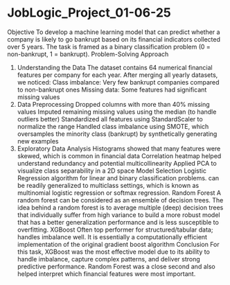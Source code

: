 # JobLogic_Project_01-06-25
 
 Objective
 To develop a machine learning model that can predict whether a company is likely to go bankrupt based on its financial indicators collected
 over 5 years. The task is framed as a binary classification problem (0 = non-bankrupt, 1 = bankrupt).
 Problem-Solving Approach
 1. Understanding the Data The dataset contains 64 numerical financial features per company for each year. After merging all yearly
 datasets, we noticed:
 Class imbalance: Very few bankrupt companies compared to non-bankrupt ones
 Missing data: Some features had significant missing values
 2. Data Preprocessing Dropped columns with more than 40% missing values
 Imputed remaining missing values using the median (to handle outliers better)
 Standardized all features using StandardScaler to normalize the range
 Handled class imbalance using SMOTE, which oversamples the minority class (bankrupt) by synthetically generating new examples
 3. Exploratory Data Analysis Histograms showed that many features were skewed, which is common in financial data
 Correlation heatmap helped understand redundancy and potential multicollinearity
 Applied PCA to visualize class separability in a 2D space
 Model Selection
 Logistic Regression algorithm for linear and binary classification problems. can be readily generalized to multiclass settings, which is known
 as multinomial logistic regression or softmax regression.
 Random Forest A random forest can be considered as an ensemble of decision trees. The idea behind a random forest is to average multiple
 (deep) decision trees that individually suffer from high variance to build a more robust model that has a better generalization performance
 and is less susceptible to overfitting.
 XGBoost Often top performer for structured/tabular data; handles imbalance well. It is essentially a computationally efficient implementation
 of the original gradient boost algorithm
Conclusion
For this task, XGBoost was the most effective model due to its ability to handle imbalance, capture complex patterns, and deliver strong predictive performance. Random Forest was a close second and also helped interpret which financial features were most important.
